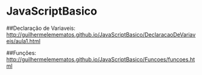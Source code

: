 # JavaScriptBasico

##Declaração de Variaveis:
http://guilhermelemematos.github.io/JavaScriptBasico/DeclaracaoDeVariaveis/aula1.html

##Funções:
http://guilhermelemematos.github.io/JavaScriptBasico/Funcoes/funcoes.html
